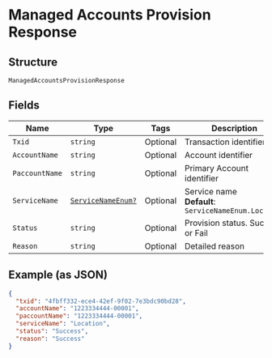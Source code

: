 
# Managed Accounts Provision Response

## Structure

`ManagedAccountsProvisionResponse`

## Fields

| Name | Type | Tags | Description |
|  --- | --- | --- | --- |
| `Txid` | `string` | Optional | Transaction identifier |
| `AccountName` | `string` | Optional | Account identifier |
| `PaccountName` | `string` | Optional | Primary Account identifier |
| `ServiceName` | [`ServiceNameEnum?`](../../doc/models/service-name-enum.md) | Optional | Service name<br>**Default**: `ServiceNameEnum.Location` |
| `Status` | `string` | Optional | Provision status. Success or Fail |
| `Reason` | `string` | Optional | Detailed reason |

## Example (as JSON)

```json
{
  "txid": "4fbff332-ece4-42ef-9f02-7e3bdc90bd28",
  "accountName": "1223334444-00001",
  "paccountName": "1223334444-00001",
  "serviceName": "Location",
  "status": "Success",
  "reason": "Success"
}
```

